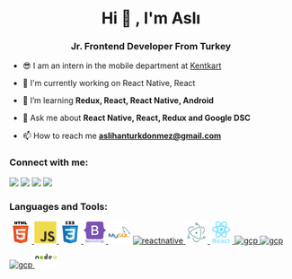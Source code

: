 <!--
**aslihanturkdonmez/aslihanturkdonmez** is a ✨ _special_ ✨ repository because its `README.md` (this file) appears on your GitHub profile.

Here are some ideas to get you started:

- 🔭 I’m currently working on ...
- 🌱 I’m currently learning ...
- 👯 I’m looking to collaborate on ...
- 🤔 I’m looking for help with ...
- 💬 Ask me about ...
- 📫 How to reach me: ...
- 😄 Pronouns: ...
- ⚡ Fun fact: ...
-->


<h1 align="center">Hi 👋 , I'm Aslı</h1>
<h3 align="center">Jr. Frontend Developer From Turkey</h3>

- 😎 I am an intern in the mobile department at [Kentkart](https://www.kentkart.com/tr)

- 🔭 I'm currently working on React Native, React

- 🌱 I’m learning **Redux, React, React Native, Android**

- 💬 Ask me about **React Native, React, Redux and Google DSC**

- 📫 How to reach me **aslihanturkdonmez@gmail.com**

<h3 align="left">Connect with me:</h3>
<p align="left">
<a href="https://www.linkedin.com/in/aslihan-turkdonmez" target="blank"><img src="https://img.icons8.com/doodle/48/000000/linkedin--v2.png"></a>
<a href="https://stackoverflow.com/users/17854116/asl%c4%b1han-t%c3%bcrkd%c3%b6nmez" target="blank"><img src="https://img.icons8.com/color/48/000000/stackoverflow.png"></a>
<a href="https://instagram.com/asliturkdonmez" target="blank"><img src="https://img.icons8.com/doodle/48/000000/instagram-new.png"></a>
<a href="https://twitter.com/asliiiturk" target="blank"><img src="https://img.icons8.com/doodle/48/000000/twitter--v1.png"></a>

</p>

<h3 align="left">Languages and Tools:</h3>

<p align="left">
<a href="https://www.w3.org/html/" target="_blank"> <img src="https://raw.githubusercontent.com/devicons/devicon/master/icons/html5/html5-original-wordmark.svg" alt="html5" width="40" height="40"/> </a>
<a href="https://developer.mozilla.org/en-US/docs/Web/JavaScript" target="_blank"> <img src="https://raw.githubusercontent.com/devicons/devicon/master/icons/javascript/javascript-original.svg" alt="javascript" width="40" height="40"/> </a>
<a href="https://www.w3schools.com/css/" target="_blank"> <img src="https://raw.githubusercontent.com/devicons/devicon/master/icons/css3/css3-original-wordmark.svg" alt="css3" width="40" height="40"/> </a>  
<a href="https://getbootstrap.com" target="_blank"> <img src="https://raw.githubusercontent.com/devicons/devicon/master/icons/bootstrap/bootstrap-plain-wordmark.svg" alt="bootstrap" width="40" height="40"/> </a>
<img src="https://raw.githubusercontent.com/devicons/devicon/master/icons/mysql/mysql-original-wordmark.svg" alt="mysql" width="40" height="40"/> </a> 
<a href="https://reactnative.dev/" rel="nofollow"> <img src="https://camo.githubusercontent.com/5c92eeb467fd5d2b1ef1c560e3c3c2f758a8d4e03a8136bda7b41a2d3d4a1b59/68747470733a2f2f72656163746e61746976652e6465762f696d672f6865616465725f6c6f676f2e737667" alt="reactnative" width="40" height="40" data-canonical-src="https://reactnative.dev/img/header_logo.svg" style="max-width: 100%;"> </a>
<a href="https://www.electronjs.org" rel="nofollow"> <img src="https://raw.githubusercontent.com/devicons/devicon/master/icons/electron/electron-original.svg" alt="electron" width="40" height="40" style="max-width: 100%;"> </a>
<a href="https://reactjs.org/" rel="nofollow"> <img src="https://raw.githubusercontent.com/devicons/devicon/master/icons/react/react-original-wordmark.svg" alt="react" width="40" height="40" style="max-width: 100%;"> </a>
<a href="https://cloud.google.com" rel="nofollow"> <img src="https://camo.githubusercontent.com/582944f6627732531ce1a2e20ad43538d1896e16a5f159ea28fd137dbb8e798a/68747470733a2f2f7777772e766563746f726c6f676f2e7a6f6e652f6c6f676f732f676f6f676c655f636c6f75642f676f6f676c655f636c6f75642d69636f6e2e737667" alt="gcp" width="40" height="40" data-canonical-src="https://www.vectorlogo.zone/logos/google_cloud/google_cloud-icon.svg" style="max-width: 100%;"> </a>
<a href="https://laravel.com" rel="nofollow"> <img src="https://laravel.com/img/logomark.min.svg" alt="gcp" width="40" height="40" style="max-width: 100%;"> </a>
<a href="https://www.php.net/" rel="nofollow"> <img src="https://www.php.net/images/logos/php-logo.svg" alt="gcp" width="40" height="40" style="max-width: 100%;"> </a>
<a href="https://nodejs.dev/" rel="nofollow"> <img src="https://raw.githubusercontent.com/devicons/devicon/master/icons/nodejs/nodejs-original-wordmark.svg" alt="gcp" width="40" height="40"  style="max-width: 100%;"> </a>
</p>


